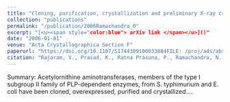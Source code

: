 ```yaml
---
title: "Cloning, purification, crystallization and preliminary X-ray crystallographic analysis of the biosynthetic N-acetylornithine aminotransferases from Salmonella typhimurium and Escherichia coli"
collection: "publications"
permalink: "/publication/2006Ramachandra_0"
excerpt: "[<u><span style="color:blue"> arXiv link </span></u>]()"
date: "2006-01-01"
venue: "Acta Crystallographica Section F"
paperurl: "https://doi.org/10.1107/S1744309106033884FILE: /proj/ads/abstracts/"
citation: "Rajaram, V., Prasad, K., Ratna Prasuna, P., Ramachandra, N., Bharath, S. R., Savithri, H. S., Murthy, M. R. N.; Cloning, purification, crystallization and preliminary X-ray crystallographic analysis of the biosynthetic N-acetylornithine aminotransferases from Salmonella typhimurium and Escherichia coli, Acta Crystallographica Section F, Volume 62, 2006"
---
```



Summary: Acetylornithine aminotransferases, members of the type I subgroup II family of PLP-dependent enzymes, from S. typhimurium and E. coli have been cloned, overexpressed, purified and crystallized....
